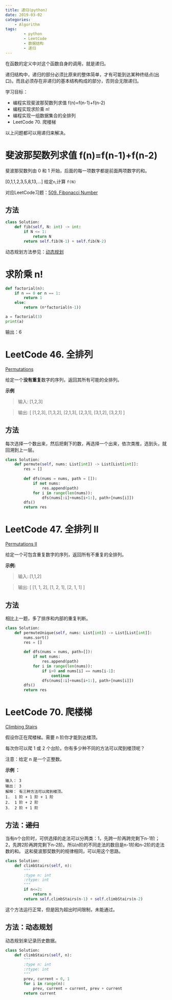 ```yaml
---
title: 递归(python)
date: 2019-03-02
categories: 
	- Algorithm
tags:  
        - python
        - LeetCode
        - 数据结构
        - 递归
---
```

在函数的定义中对这个函数自身的调用，就是递归。

递归结构中，递归的部分必须比原来的整体简单，才有可能到达某种终结点(出口)。而且必须存在非递归的基本结构构成的部分，否则会无限递归。

学习目标：

-   编程实现斐波那契数列求值 f(n)=f(n-1)+f(n-2)
-   编程实现求阶乘 n!
-   编程实现一组数据集合的全排列
-   LeetCode 70. 爬楼梯

以上问题都可以用递归来解决。

<!-- more -->

# 斐波那契数列求值 f(n)=f(n-1)+f(n-2)
斐波那契数列由 0 和 1 开始，后面的每一项数字都是前面两项数字的和。

[0,1,1,2,3,5,8,13,...]  给定`n`,计算 `f(N)`

对应LeetCode习题：[509. Fibonacci Number](https://leetcode-cn.com/problems/fibonacci-number/)

## 方法
```python
class Solution:
    def fib(self, N: int) -> int:
        if N <= 1:
            return N
        return self.fib(N-1) + self.fib(N-2)
```
动态规划方法参见：[动态规划](https://cathy3.github.io/2019/04/05/%E5%8A%A8%E6%80%81%E8%A7%84%E5%88%92/)

# 求阶乘 n!
```python
def factorial(n):
    if n == 0 or n == 1:
        return 1
    else:
        return (n*factorial(n-1))

a = factorial(3)
print(a)
```
输出：6

# LeetCode 46. 全排列
[Permutations](https://leetcode-cn.com/problems/permutations/)

给定一个**没有重复**数字的序列，返回其所有可能的全排列。

**示例**

> 输入: [1,2,3]

> 输出:
[
  [1,2,3],
  [1,3,2],
  [2,1,3],
  [2,3,1],
  [3,1,2],
  [3,2,1]
]


## 方法
每次选择一个数出来，然后把剩下的数，再选择一个出来，依次类推，选到头，就回溯到上一层。
```python
class Solution:
    def permute(self, nums: List[int]) -> List[List[int]]:
        res = []
        
        def dfs(nums = nums, path = []):
            if not nums:
                res.append(path)
            for i in range(len(nums)):
                dfs(nums[:i]+nums[i+1:], path+[nums[i]])
        dfs()
        return res
```
# LeetCode 47. 全排列 II
[Permutations II](https://leetcode-cn.com/problems/permutations-ii/)

给定一个可包含重复数字的序列，返回所有不重复的全排列。

**示例:**

> 输入: [1,1,2]

> 输出:
[
  [1, 1, 2], 
  [1, 2, 1], 
  [2, 1, 1] 
]


## 方法
相比上一题，多了排序和内部的重复判断。
```python
class Solution:
    def permuteUnique(self, nums: List[int]) -> List[List[int]]:
        nums.sort()
        res = []
        
        def dfs(nums = nums, path=[]):
            if not nums:
                res.append(path)
            for i in range(len(nums)):
                if i>0 and nums[i] == nums[i-1]:
                    continue
                dfs(nums[:i]+nums[i+1:], path+[nums[i]])
        dfs()
        return res
```

# LeetCode 70. 爬楼梯
[Climbing Stairs](https://leetcode-cn.com/problems/climbing-stairs/)


假设你正在爬楼梯。需要 n 阶你才能到达楼顶。

每次你可以爬 1 或 2 个台阶。你有多少种不同的方法可以爬到楼顶呢？

注意：给定 n 是一个正整数。


**示例 ：**
```
输入： 3
输出： 3
解释： 有三种方法可以爬到楼顶。
1.  1 阶 + 1 阶 + 1 阶
2.  1 阶 + 2 阶
3.  2 阶 + 1 阶
```

## 方法：~~递归~~ 
当有n个台阶时，可供选择的走法可以分两类：1，先跨一阶再跨完剩下n-1阶；2，先跨2阶再跨完剩下n-2阶。所以n阶的不同走法的数目是n-1阶和n-2阶的走法数的和。 这和斐波那契数列的规律相同，可以用这个思路。
```python
class Solution:
    def climbStairs(self, n):
        """
        :type n: int
        :rtype: int
        """
        if n<=2:
            return n 
        return self.climbStairs(n-1) + self.climbStairs(n-2)
```
这个方法运行正常，但是因为超出时间限制，未能通过。

## 方法：动态规划
动态规划来记录历史数据。
```python
class Solution:
    def climbStairs(self, n):
        """
        :type n: int
        :rtype: int
        """
        prev, current = 0, 1
        for i in range(n):
            prev, current = current, prev + current
        return current
```
